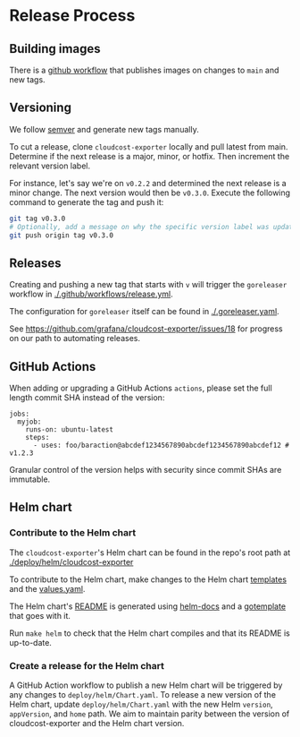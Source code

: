 # Release Process

## Building images

There is a [github workflow](../../.github/workflows/docker.yml) that publishes images on changes to `main` and new tags.

## Versioning

We follow [semver](https://semver.org/) and generate new tags manually.

To cut a release, clone `cloudcost-exporter` locally and pull latest from main.
Determine if the next release is a major, minor, or hotfix.
Then increment the relevant version label.

For instance, let's say we're on `v0.2.2` and determined the next release is a minor change.
The next version would then be `v0.3.0`.
Execute the following command to generate the tag and push it:

```sh
git tag v0.3.0
# Optionally, add a message on why the specific version label was updated: git tag v0.3.0 -m "Adds liveness probes with backwards compatibility"
git push origin tag v0.3.0
```

## Releases

Creating and pushing a new tag that starts with `v` will trigger the `goreleaser` workflow in [./.github/workflows/release.yml](https://github.com/grafana/cloudcost-exporter/tree/main/.github/workflows/release.yml).

The configuration for `goreleaser` itself can be found in [./.goreleaser.yaml](https://github.com/grafana/cloudcost-exporter/blob/main/.goreleaser.yaml).

See https://github.com/grafana/cloudcost-exporter/issues/18 for progress on our path to automating releases.

## GitHub Actions

When adding or upgrading a GitHub Actions `actions`, please set the full length commit SHA instead of the version:

```
jobs:
  myjob:
    runs-on: ubuntu-latest
    steps:
      - uses: foo/baraction@abcdef1234567890abcdef1234567890abcdef12 # v1.2.3
```

Granular control of the version helps with security since commit SHAs are immutable.

## Helm chart

### Contribute to the Helm chart

The `cloudcost-exporter`'s Helm chart can be found in the repo's root path at [./deploy/helm/cloudcost-exporter](../../deploy/helm/cloudcost-exporter/README.md)

To contribute to the Helm chart, make changes to the Helm chart [templates](../../deploy/helm/cloudcost-exporter/templates/) and the [values.yaml](../../deploy/helm/cloudcost-exporter/values.yaml).

The Helm chart's [README](../../deploy/helm/cloudcost-exporter/README.md) is generated using [helm-docs](https://github.com/norwoodj/helm-docs) and a [gotemplate](../../deploy/helm/cloudcost-exporter/README.md.gotmpl) that goes with it.

Run `make helm` to check that the Helm chart compiles and that its README is up-to-date.

### Create a release for the Helm chart

A GitHub Action workflow to publish a new Helm chart will be triggered by any changes to `deploy/helm/Chart.yaml`.
To release a new version of the Helm chart, update `deploy/helm/Chart.yaml` with the
new Helm `version`, `appVersion`, and `home` path.
We aim to maintain parity between the version of cloudcost-exporter and the Helm chart version.
